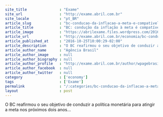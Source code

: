 ```yaml
---
site_title               : "Exame"
site_url                 : "http://exame.abril.com.br"
site_locale              : "pt_BR"
article_slug             : "bc-conducao-da-inflacao-a-meta-e-compativel-com-queda-da-selic"
article_title            : "BC: condução da inflação à meta é compatível com queda da Selic"
article_image            : "https://abrilexame.files.wordpress.com/2016/10/size_960_16_9_reais13.jpg?quality=70&strip=all&w=960"
article_url              : "http://exame.abril.com.br/economia/bc-conducao-da-inflacao-a-meta-e-compativel-com-queda-da-selic/"
article_published_at     : "2016-10-25T10:00:29-02:00"
article_description      : "O BC reafirmou o seu objetivo de conduzir a política monetária para atingir a meta nos próximos dois anos..."
article_author_name      : "Agência Brasil"
article_author_image     : null
article_author_biography : null
article_author_profile   : "http://exame.abril.com.br/author/wpagebrasil/"
article_author_facebook  : null
article_author_twitter   : null
category                 : ['economy']
tags                     : ['Exame']
permalink                : "/:categories/bc-conducao-da-inflacao-a-meta-e-compativel-com-queda-da-selic/"
layout                   : post
---
```


O BC reafirmou o seu objetivo de conduzir a política monetária para atingir a meta nos próximos dois anos...
